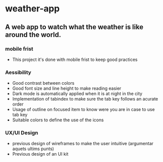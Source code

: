 # weather-app
## A web app to watch what the weather is like around the world.


### mobile frist
- This project it's done with mobile frist to keep good practices

### Aessibility
- Good contrast between colors
- Good font size and line height to make reading easier
- Dark mode is automatically applied when it is at night in the city
- Implementation of tabindex to make sure the tab key follows an acurate order
- Usage of outline on focused item to know were you are in case to use tab key
- Suitable colors to define the use of the icons

### UX/UI Design
- previous design of wireframes to make the user intuitive (argumentar aquets ultims punts)
- Previous design of an UI kit
